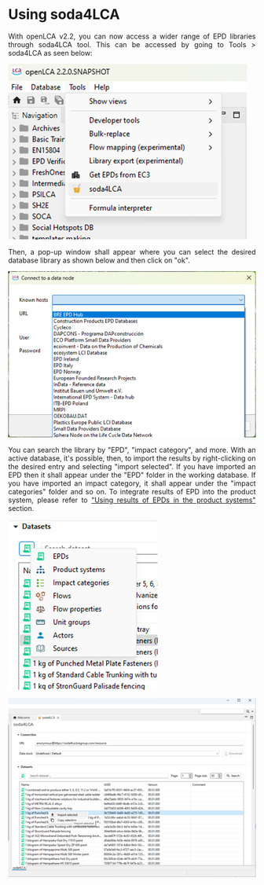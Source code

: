 # Using soda4LCA

<div style="text-align: justify;">

With openLCA v2.2, you can now access a wider range of EPD libraries through soda4LCA tool. This can be accessed by going to Tools > soda4LCA as seen below:

![](../media/soda4lca_1.png)

Then, a pop-up window shall appear where you can select the desired database library as shown below and then click on "ok". 

![](../media/soda4lca_2.png)

You can search the library by "EPD", "impact category", and more. With an active database, it's possible, then, to import the results by right-clicking on the desired entry and selecting "import selected". If you have imported an EPD then it shall appear under the "EPD" folder in the working database. If you have imported an impact category, it shall appear under the "impact categories" folder and so on. To integrate results of EPD into the product system, please refer to ["Using results of EPDs in the product systems"](./life_cycle_models.md) section.

![](../media/soda4lca_3.png)

![](../media/soda4lca_4.png)

</div>